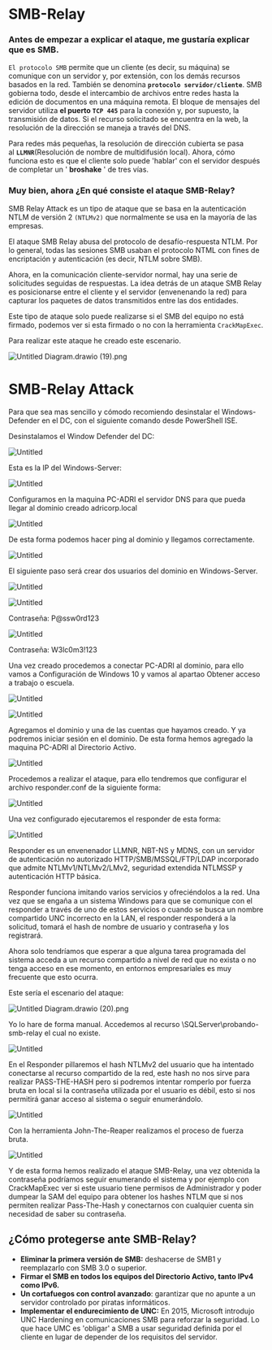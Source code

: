 # SMB-Relay

### Antes de empezar a explicar el ataque, me gustaría explicar que es SMB.

`El protocolo SMB` permite que un cliente (es decir, su máquina) se comunique con un servidor y, por extensión, con los demás recursos basados en la red. También se denomina **`protocolo servidor/cliente`**. SMB gobierna todo, desde el intercambio de archivos entre redes hasta la edición de documentos en una máquina remota. El bloque de mensajes del servidor utiliza **el puerto `TCP 445`** para la conexión y, por supuesto, la transmisión de datos. Si el recurso solicitado se encuentra en la web, la resolución de la dirección se maneja a través del DNS.

Para redes más pequeñas, la resolución de dirección cubierta se pasa al **`LLMNR`**(Resolución de nombre de multidifusión local). Ahora, cómo funciona esto es que el cliente solo puede 'hablar' con el servidor después de completar un ' **broshake** ' de tres vías.

### Muy bien, ahora ¿En qué consiste el ataque SMB-Relay?

SMB Relay Attack es un tipo de ataque que se basa en la autenticación NTLM de versión 2 `(NTLMv2)` que normalmente se usa en la mayoría de las empresas.

El ataque SMB Relay abusa del protocolo de desafío-respuesta NTLM. Por lo general, todas las sesiones SMB usaban el protocolo NTML con fines de encriptación y autenticación (es decir, NTLM sobre SMB).

Ahora, en la comunicación cliente-servidor normal, hay una serie de solicitudes seguidas de respuestas. La idea detrás de un ataque SMB Relay es posicionarse entre el cliente y el servidor (envenenando la red) para capturar los paquetes de datos transmitidos entre las dos entidades.

Este tipo de ataque solo puede realizarse si el SMB del equipo no está firmado, podemos ver si esta firmado o no con la herramienta `CrackMapExec`.

Para realizar este ataque he creado este escenario.

![Untitled Diagram.drawio (19).png](/assets/images/SMB-Relay/Untitled_Diagram.drawio_(19).png)

# SMB-Relay Attack

Para que sea mas sencillo y cómodo recomiendo desinstalar el Windows-Defender en el DC, con el siguiente comando desde PowerShell ISE.

Desinstalamos el Window Defender del DC:

![Untitled](/assets/images/SMB-Relay/Untitled.png)

Esta es la IP del Windows-Server:

![Untitled](/assets/images/SMB-Relay/Untitled%201.png)

Configuramos en la maquina PC-ADRI el servidor DNS para que pueda llegar al dominio creado adricorp.local

![Untitled](/assets/images/SMB-Relay/Untitled%202.png)

De esta forma podemos hacer ping al dominio y llegamos correctamente.

![Untitled](/assets/images/SMB-Relay/Untitled%203.png)

El siguiente paso será crear dos usuarios del dominio en Windows-Server.

![Untitled](/assets/images/SMB-Relay/Untitled%204.png)

![Untitled](/assets/images/SMB-Relay/Untitled%205.png)

Contraseña: P@ssw0rd123

![Untitled](SMB-Relay/Untitled%206.png)

Contraseña: W3lc0m3!123

Una vez creado procedemos a conectar PC-ADRI al dominio, para ello vamos a Configuración de Windows 10 y vamos al apartao Obtener acceso a trabajo o escuela.

![Untitled](/assets/images/SMB-Relay/Untitled%207.png)

![Untitled](/assets/images/SMB-Relay/Untitled%208.png)

Agregamos el dominio y una de las cuentas que hayamos creado. Y ya podremos iniciar sesión en el dominio. De esta forma hemos agregado la maquina PC-ADRI al Directorio Activo.

![Untitled](/assets/images/SMB-Relay/Untitled%209.png)

Procedemos a realizar el ataque, para ello tendremos que configurar el archivo responder.conf de la siguiente forma:

![Untitled](/assets/images/SMB-Relay/Untitled%2010.png)

Una vez configurado ejecutaremos el responder de esta forma:

![Untitled](/assets/images/SMB-Relay/Untitled%2011.png)

Responder es un envenenador LLMNR, NBT-NS y MDNS, con un servidor de autenticación no autorizado HTTP/SMB/MSSQL/FTP/LDAP incorporado que admite NTLMv1/NTLMv2/LMv2, seguridad extendida NTLMSSP y autenticación HTTP básica.

Responder funciona imitando varios servicios y ofreciéndolos a la red. Una vez que se engaña a un sistema Windows para que se comunique con el responder a través de uno de estos servicios o cuando se busca un nombre compartido UNC incorrecto en la LAN, el responder responderá a la solicitud, tomará el hash de nombre de usuario y contraseña y los registrará. 

Ahora solo tendríamos que esperar a que alguna tarea programada del sistema acceda a un recurso compartido a nivel de red que no exista o no tenga acceso en ese momento, en entornos empresariales es muy frecuente que esto ocurra.

Este sería el escenario del ataque:

![Untitled Diagram.drawio (20).png](/assets/images/SMB-Relay/Untitled_Diagram.drawio_(20).png)

Yo lo hare de forma manual. Accedemos al recurso \\SQLServer\probando-smb-relay el cual no existe.

![Untitled](/assets/images/SMB-Relay/Untitled%2012.png)

En el Responder pillaremos el hash NTLMv2 del usuario que ha intentado conectarse al recurso compartido de la red, este hash no nos sirve para realizar PASS-THE-HASH pero si podremos intentar romperlo por fuerza bruta en local si la contraseña utilizada por el usuario es débil, esto si nos permitirá ganar acceso al sistema o seguir enumerándolo.

![Untitled](/assets/images/SMB-Relay/Untitled%2013.png)

Con la herramienta John-The-Reaper realizamos el proceso de fuerza bruta.

![Untitled](/assets/images/SMB-Relay/Untitled%2014.png)

Y de esta forma hemos realizado el ataque SMB-Relay, una vez obtenida la contraseña podríamos seguir enumerando el sistema y por ejemplo con CrackMapExec ver si este usuario tiene permisos de Administrador y poder dumpear la SAM del equipo para obtener los hashes NTLM que si nos permiten realizar Pass-The-Hash y conectarnos con cualquier cuenta sin necesidad de saber su contraseña.

## ¿Cómo protegerse ante SMB-Relay?

- **Eliminar la primera versión de SMB:** deshacerse de SMB1 y reemplazarlo con SMB 3.0 o superior.
- **Firmar el SMB en todos los equipos del Directorio Activo, tanto IPv4 como IPv6.**
- **Un cortafuegos con control avanzado**: garantizar que no apunte a un servidor controlado por piratas informáticos.
- ****Implementar el endurecimiento de UNC:**** En 2015, Microsoft introdujo UNC Hardening en comunicaciones SMB para reforzar la seguridad. Lo que hace UMC es 'obligar' a SMB a usar seguridad definida por el cliente en lugar de depender de los requisitos del servidor.
